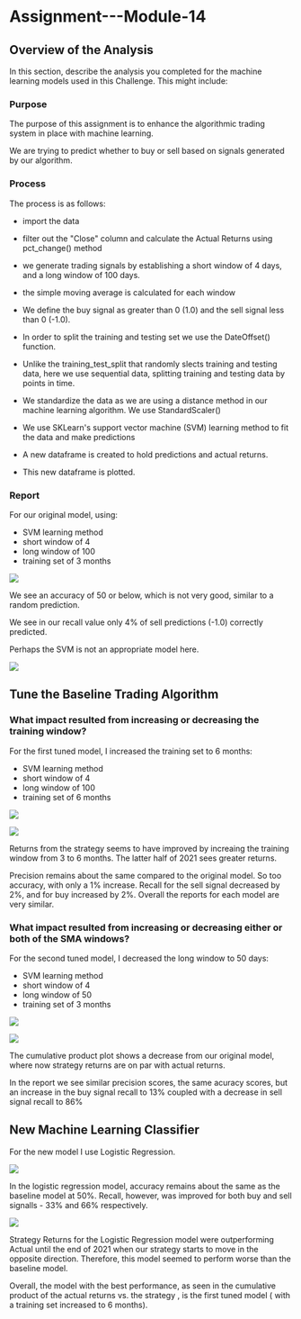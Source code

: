 # Assignment---Module-14

## Overview of the Analysis

In this section, describe the analysis you completed for the machine learning models used in this Challenge. This might include:

### Purpose

The purpose of this assignment is to enhance the algorithmic trading system in place with machine learning.


We are trying to predict whether to buy or sell based on signals generated by our algorithm.

### Process

The process is as follows:

* import the data
* filter out the "Close" column and calculate the Actual Returns using pct_change() method

* we generate trading signals by establishing a short window of 4 days, and a long window of 100 days.
* the simple moving average is calculated for each window
* We define the buy signal as greater than 0 (1.0) and the sell signal less than 0 (-1.0).

* In order to split the training and testing set we use the DateOffset() function.
* Unlike the training_test_split that randomly slects training and testing data, here we use sequential data, splitting training and testing data by points in time.

* We standardize the data as we are using a distance method in our machine learning algorithm. We use StandardScaler()

* We use SKLearn's support vector machine (SVM) learning method to fit the data and make predictions

* A new dataframe is created to hold predictions and actual returns.
* This new dataframe is plotted.



### Report

For our original model, using: 
* SVM learning method
* short window of 4
* long window of 100
* training set of 3 months

![](Images/svm_original_testing_report.JPG)

We see an accuracy of 50 or below, which is not very good, similar to a random prediction.

We see in our recall value only 4% of sell predictions (-1.0) correctly predicted.

Perhaps the SVM is not an appropriate model here.

![](Images/svm_actual_vs_strategy.png)




## Tune the Baseline Trading Algorithm


### What impact resulted from increasing or decreasing the training window?



For the first tuned model, I increased the training set to 6 months:
* SVM learning method
* short window of 4
* long window of 100
* training set of 6 months

![](Images/svm_6month_testing_report.JPG)

![](Images/svm_actual_vs_strategy_6m.png)

Returns from the strategy seems to have improved by increaing the training window from 3 to 6 months. The latter half of 2021 sees greater returns.

Precision remains about the same compared to the original model. So too accuracy, with only a 1% increase. Recall for the sell signal decreased by 2%, and for buy increased by 2%. Overall the reports for each model are very similar.


### What impact resulted from increasing or decreasing either or both of the SMA windows?

For the second tuned model, I decreased the long window to 50 days:
* SVM learning method
* short window of 4
* long window of 50
* training set of 3 months

![](Images/svm_long50_testing_report.JPG)

![](Images/svm_actual_vs_strategy_long_50.png)

The cumulative product plot shows a decrease from our original model, where now strategy returns are on par with actual returns.

In the report we see similar precision scores, the same acuracy scores, but an increase in the buy signal recall to 13% coupled with a decrease in sell signal recall to 86%


## New Machine Learning Classifier

For the new model I use Logistic Regression.

![](Images/lr_training_report.JPG)

In the logistic regression model, accuracy remains about the same as the baseline model at 50%. Recall, however, was improved for both buy and sell signalls - 33% and 66% respectively.

![](Images/lr_actual_vs_strategy.png)

Strategy Returns for the Logistic Regression model were outperforming Actual until the end of 2021 when our strategy starts to move in the opposite direction. 
Therefore, this model seemed to perform worse than the baseline model.

Overall, the model with the best performance, as seen in the cumulative product of the actual returns vs. the strategy , is the first tuned model ( with a training set increased to 6 months).